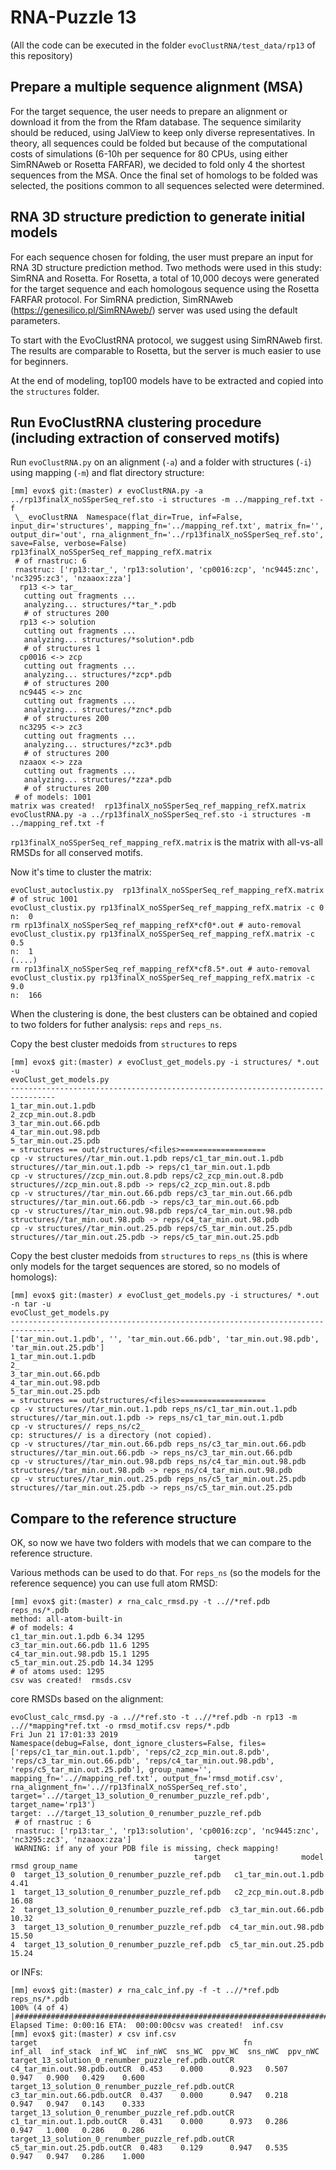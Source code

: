 # RNA-Puzzle 13
(All the code can be executed in the folder `evoClustRNA/test_data/rp13` of this repository)

## Prepare a multiple sequence alignment (MSA)

For the target sequence, the user needs to prepare an alignment or download it from the from the Rfam database. 
The sequence similarity should be reduced, using JalView to keep only diverse representatives.  In theory, all sequences could be folded but because of the computational costs of simulations (6-10h per sequence for 80 CPUs, using either SimRNAweb or Rosetta FARFAR), we decided to fold only 4 the shortest sequences from the MSA. Once the final set of homologs to be folded was selected, the positions common to all sequences selected were determined.

## RNA 3D structure prediction to generate initial models

For each sequence chosen for folding, the user must prepare an input for RNA 3D structure prediction method. Two methods were used in this study: SimRNA and Rosetta. For Rosetta, a total of 10,000 decoys were generated for the target sequence and each homologous sequence using the Rosetta FARFAR protocol. For SimRNA prediction, SimRNAweb (https://genesilico.pl/SimRNAweb/) server was used  using the default parameters. 

To start with the EvoClustRNA protocol, we suggest using SimRNAweb first. The results are comparable to Rosetta, but the server is much easier to use for beginners.

At the end of modeling, top100 models have to be extracted and copied into the `structures` folder.

## Run EvoClustRNA clustering procedure (including extraction of conserved motifs)
Run `evoClustRNA.py` on an alignment (`-a`) and a folder with structures (`-i`) using mapping (`-m`) and flat directory structure:
    
    [mm] evox$ git:(master) ✗ evoClustRNA.py -a ../rp13finalX_noSSperSeq_ref.sto -i structures -m ../mapping_ref.txt -f
     \_ evoClustRNA  Namespace(flat_dir=True, inf=False, input_dir='structures', mapping_fn='../mapping_ref.txt', matrix_fn='', output_dir='out', rna_alignment_fn='../rp13finalX_noSSperSeq_ref.sto', save=False, verbose=False)
    rp13finalX_noSSperSeq_ref_mapping_refX.matrix
     # of rnastruc: 6
     rnastruc: ['rp13:tar_', 'rp13:solution', 'cp0016:zcp', 'nc9445:znc', 'nc3295:zc3', 'nzaaox:zza']
      rp13 <-> tar_
       cutting out fragments ...
       analyzing... structures/*tar_*.pdb
       # of structures 200
      rp13 <-> solution
       cutting out fragments ...
       analyzing... structures/*solution*.pdb
       # of structures 1
      cp0016 <-> zcp
       cutting out fragments ...
       analyzing... structures/*zcp*.pdb
       # of structures 200
      nc9445 <-> znc
       cutting out fragments ...
       analyzing... structures/*znc*.pdb
       # of structures 200
      nc3295 <-> zc3
       cutting out fragments ...
       analyzing... structures/*zc3*.pdb
       # of structures 200
      nzaaox <-> zza
       cutting out fragments ...
       analyzing... structures/*zza*.pdb
       # of structures 200
     # of models: 1001
    matrix was created!  rp13finalX_noSSperSeq_ref_mapping_refX.matrix
    evoClustRNA.py -a ../rp13finalX_noSSperSeq_ref.sto -i structures -m ../mapping_ref.txt -f

`rp13finalX_noSSperSeq_ref_mapping_refX.matrix` is the matrix with all-vs-all RMSDs for all conserved motifs.

Now it's time to cluster the matrix:

    evoClust_autoclustix.py  rp13finalX_noSSperSeq_ref_mapping_refX.matrix
    # of struc 1001
    evoClust_clustix.py rp13finalX_noSSperSeq_ref_mapping_refX.matrix -c 0
    n:  0
    rm rp13finalX_noSSperSeq_ref_mapping_refX*cf0*.out # auto-removal
    evoClust_clustix.py rp13finalX_noSSperSeq_ref_mapping_refX.matrix -c 0.5
    n:  1
    (....)
    rm rp13finalX_noSSperSeq_ref_mapping_refX*cf8.5*.out # auto-removal
    evoClust_clustix.py rp13finalX_noSSperSeq_ref_mapping_refX.matrix -c 9.0
    n:  166

When the clustering is done, the best clusters can be obtained and copied to two folders for futher analysis: `reps` and `reps_ns`.

Copy the best cluster medoids from `structures` to reps

    [mm] evox$ git:(master) ✗ evoClust_get_models.py -i structures/ *.out -u
    evoClust_get_models.py
    --------------------------------------------------------------------------------
    1_tar_min.out.1.pdb
    2_zcp_min.out.8.pdb
    3_tar_min.out.66.pdb
    4_tar_min.out.98.pdb
    5_tar_min.out.25.pdb
    = structures == out/structures/<files>===================
    cp -v structures//tar_min.out.1.pdb reps/c1_tar_min.out.1.pdb
    structures//tar_min.out.1.pdb -> reps/c1_tar_min.out.1.pdb
    cp -v structures//zcp_min.out.8.pdb reps/c2_zcp_min.out.8.pdb
    structures//zcp_min.out.8.pdb -> reps/c2_zcp_min.out.8.pdb
    cp -v structures//tar_min.out.66.pdb reps/c3_tar_min.out.66.pdb
    structures//tar_min.out.66.pdb -> reps/c3_tar_min.out.66.pdb
    cp -v structures//tar_min.out.98.pdb reps/c4_tar_min.out.98.pdb
    structures//tar_min.out.98.pdb -> reps/c4_tar_min.out.98.pdb
    cp -v structures//tar_min.out.25.pdb reps/c5_tar_min.out.25.pdb
    structures//tar_min.out.25.pdb -> reps/c5_tar_min.out.25.pdb

Copy the best cluster medoids from `structures` to `reps_ns` (this is where only models for the target sequences are stored, so no models of homologs):

    [mm] evox$ git:(master) ✗ evoClust_get_models.py -i structures/ *.out -n tar -u
    evoClust_get_models.py
    --------------------------------------------------------------------------------
    ['tar_min.out.1.pdb', '', 'tar_min.out.66.pdb', 'tar_min.out.98.pdb', 'tar_min.out.25.pdb']
    1_tar_min.out.1.pdb
    2_
    3_tar_min.out.66.pdb
    4_tar_min.out.98.pdb
    5_tar_min.out.25.pdb
    = structures == out/structures/<files>===================
    cp -v structures//tar_min.out.1.pdb reps_ns/c1_tar_min.out.1.pdb
    structures//tar_min.out.1.pdb -> reps_ns/c1_tar_min.out.1.pdb
    cp -v structures// reps_ns/c2_
    cp: structures// is a directory (not copied).
    cp -v structures//tar_min.out.66.pdb reps_ns/c3_tar_min.out.66.pdb
    structures//tar_min.out.66.pdb -> reps_ns/c3_tar_min.out.66.pdb
    cp -v structures//tar_min.out.98.pdb reps_ns/c4_tar_min.out.98.pdb
    structures//tar_min.out.98.pdb -> reps_ns/c4_tar_min.out.98.pdb
    cp -v structures//tar_min.out.25.pdb reps_ns/c5_tar_min.out.25.pdb
    structures//tar_min.out.25.pdb -> reps_ns/c5_tar_min.out.25.pdb

## Compare to the reference structure

OK, so now we have two folders with models that we can compare to the reference structure.

Various methods can be used to do that. For `reps_ns` (so the models for the reference sequence) you can use full atom RMSD:

    [mm] evox$ git:(master) ✗ rna_calc_rmsd.py -t ..//*ref.pdb reps_ns/*.pdb
    method: all-atom-built-in
    # of models: 4
    c1_tar_min.out.1.pdb 6.34 1295
    c3_tar_min.out.66.pdb 11.6 1295
    c4_tar_min.out.98.pdb 15.1 1295
    c5_tar_min.out.25.pdb 14.34 1295
    # of atoms used: 1295
    csv was created!  rmsds.csv

core RMSDs based on the alignment:

    evoClust_calc_rmsd.py -a ..//*ref.sto -t ..//*ref.pdb -n rp13 -m ..//*mapping*ref.txt -o rmsd_motif.csv reps/*.pdb
    Fri Jun 21 17:01:33 2019
    Namespace(debug=False, dont_ignore_clusters=False, files=['reps/c1_tar_min.out.1.pdb', 'reps/c2_zcp_min.out.8.pdb', 'reps/c3_tar_min.out.66.pdb', 'reps/c4_tar_min.out.98.pdb', 'reps/c5_tar_min.out.25.pdb'], group_name='', mapping_fn='..//mapping_ref.txt', output_fn='rmsd_motif.csv', rna_alignment_fn='..//rp13finalX_noSSperSeq_ref.sto', target='..//target_13_solution_0_renumber_puzzle_ref.pdb', target_name='rp13')
    target: ..//target_13_solution_0_renumber_puzzle_ref.pdb
     # of rnastruc : 6
     rnastruc: ['rp13:tar_', 'rp13:solution', 'cp0016:zcp', 'nc9445:znc', 'nc3295:zc3', 'nzaaox:zza']
     WARNING: if any of your PDB file is missing, check mapping!
                                             target                  model   rmsd group_name
    0  target_13_solution_0_renumber_puzzle_ref.pdb   c1_tar_min.out.1.pdb   4.41
    1  target_13_solution_0_renumber_puzzle_ref.pdb   c2_zcp_min.out.8.pdb  16.08
    2  target_13_solution_0_renumber_puzzle_ref.pdb  c3_tar_min.out.66.pdb  10.32
    3  target_13_solution_0_renumber_puzzle_ref.pdb  c4_tar_min.out.98.pdb  15.50
    4  target_13_solution_0_renumber_puzzle_ref.pdb  c5_tar_min.out.25.pdb  15.24

or INFs:

    [mm] evox$ git:(master) ✗ rna_calc_inf.py -f -t ..//*ref.pdb reps_ns/*.pdb
    100% (4 of 4) |###########################################################################################################################################################################| Elapsed Time: 0:00:16 ETA:  00:00:00csv was created!  inf.csv
    [mm] evox$ git:(master) ✗ csv inf.csv
    target                                              fn                           inf_all  inf_stack  inf_WC  inf_nWC  sns_WC  ppv_WC  sns_nWC  ppv_nWC
    target_13_solution_0_renumber_puzzle_ref.pdb.outCR  c4_tar_min.out.98.pdb.outCR  0.453    0.000      0.923   0.507    0.947   0.900   0.429    0.600
    target_13_solution_0_renumber_puzzle_ref.pdb.outCR  c3_tar_min.out.66.pdb.outCR  0.437    0.000      0.947   0.218    0.947   0.947   0.143    0.333
    target_13_solution_0_renumber_puzzle_ref.pdb.outCR  c1_tar_min.out.1.pdb.outCR   0.431    0.000      0.973   0.286    0.947   1.000   0.286    0.286
    target_13_solution_0_renumber_puzzle_ref.pdb.outCR  c5_tar_min.out.25.pdb.outCR  0.483    0.129      0.947   0.535    0.947   0.947   0.286    1.000

